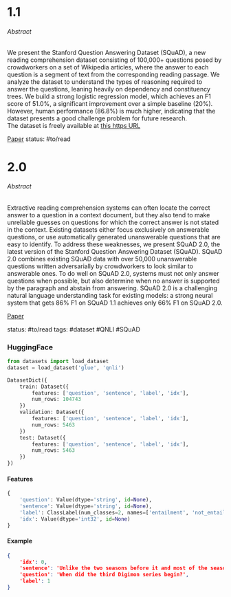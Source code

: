 # 1.1

###### Abstract

We present the Stanford Question Answering Dataset (SQuAD), a new reading comprehension dataset consisting of 100,000+ questions posed by crowdworkers on a set of Wikipedia articles, where the answer to each question is a segment of text from the corresponding reading passage. We analyze the dataset to understand the types of reasoning required to answer the questions, leaning heavily on dependency and constituency trees. We build a strong logistic regression model, which achieves an F1 score of 51.0%, a significant improvement over a simple baseline (20%). However, human performance (86.8%) is much higher, indicating that the dataset presents a good challenge problem for future research.   
The dataset is freely available at [this https URL](https://stanford-qa.com/)

[Paper](https://arxiv.org/pdf/1606.05250)
status: #to/read 

# 2.0 
###### Abstract

Extractive reading comprehension systems can often locate the correct answer to a question in a context document, but they also tend to make unreliable guesses on questions for which the correct answer is not stated in the context. Existing datasets either focus exclusively on answerable questions, or use automatically generated unanswerable questions that are easy to identify. To address these weaknesses, we present SQuAD 2.0, the latest version of the Stanford Question Answering Dataset (SQuAD). SQuAD 2.0 combines existing SQuAD data with over 50,000 unanswerable questions written adversarially by crowdworkers to look similar to answerable ones. To do well on SQuAD 2.0, systems must not only answer questions when possible, but also determine when no answer is supported by the paragraph and abstain from answering. SQuAD 2.0 is a challenging natural language understanding task for existing models: a strong neural system that gets 86% F1 on SQuAD 1.1 achieves only 66% F1 on SQuAD 2.0.

[Paper](https://arxiv.org/abs/1806.03822)

status: #to/read 
tags: #dataset #QNLI #SQuAD


### HuggingFace

```python
from datasets import load_dataset
dataset = load_dataset('glue', 'qnli')
```

```python
DatasetDict({
    train: Dataset({
        features: ['question', 'sentence', 'label', 'idx'],
        num_rows: 104743
    })
    validation: Dataset({
        features: ['question', 'sentence', 'label', 'idx'],
        num_rows: 5463
    })
    test: Dataset({
        features: ['question', 'sentence', 'label', 'idx'],
        num_rows: 5463
    })
})
```

#### Features
```python
{
	'question': Value(dtype='string', id=None), 
	'sentence': Value(dtype='string', id=None), 
	'label': ClassLabel(num_classes=2, names=['entailment', 'not_entailment'], names_file=None, id=None), 
	'idx': Value(dtype='int32', id=None)
}
```

#### Example
```json
{
	'idx': 0, 
	'sentence': 'Unlike the two seasons before it and most of the seasons that followed, Digimon Tamers takes a darker and more realistic approach to its story featuring Digimon who do not reincarnate after their deaths and more complex character development in the original Japanese.', 
	'question': 'When did the third Digimon series begin?', 
	'label': 1
}
```